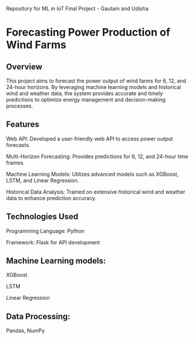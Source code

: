Repository for ML in IoT Final Project - Gautam and Udisha

# Forecasting Power Production of Wind Farms

## Overview

This project aims to forecast the power output of wind farms for 6, 12, and 24-hour horizons. By leveraging machine learning models and historical wind and weather data, the system provides accurate and timely predictions to optimize energy management and decision-making processes.

## Features

Web API: Developed a user-friendly web API to access power output forecasts.

Multi-Horizon Forecasting: Provides predictions for 6, 12, and 24-hour time frames.

Machine Learning Models: Utilizes advanced models such as XGBoost, LSTM, and Linear Regression.

Historical Data Analysis: Trained on extensive historical wind and weather data to enhance prediction accuracy.

## Technologies Used
Programming Language: Python

Framework: Flask for API development

## Machine Learning models:
XGBoost

LSTM

Linear Regression

## Data Processing:

Pandas, NumPy
